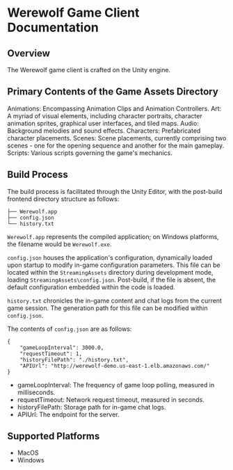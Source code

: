 # Werewolf Game Client Documentation

## Overview

The Werewolf game client is crafted on the Unity engine.

## Primary Contents of the Game Assets Directory

Animations: Encompassing Animation Clips and Animation Controllers.
Art: A myriad of visual elements, including character portraits, character animation sprites, graphical user interfaces, and tiled maps.
Audio: Background melodies and sound effects.
Characters: Prefabricated character placements.
Scenes: Scene placements, currently comprising two scenes - one for the opening sequence and another for the main gameplay.
Scripts: Various scripts governing the game's mechanics.

## Build Process

The build process is facilitated through the Unity Editor, with the post-build frontend directory structure as follows:

```
├── Werewolf.app
├── config.json
└── history.txt
```

`Werewolf.app` represents the compiled application; on Windows platforms, the filename would be `Werewolf.exe`.

`config.json` houses the application's configuration, dynamically loaded upon startup to modify in-game configuration parameters. This file can be located within the `StreamingAssets` directory during development mode, loading `StreamingAssets\config.json`. Post-build, if the file is absent, the default configuration embedded within the code is loaded.

`history.txt` chronicles the in-game content and chat logs from the current game session. The generation path for this file can be modified within `config.json`.

The contents of `config.json` are as follows:

```
{
    "gameLoopInterval": 3000.0,
    "requestTimeout": 1,
    "historyFilePath": "./history.txt",
    "APIUrl": "http://werewolf-demo.us-east-1.elb.amazonaws.com/"
}
```

* gameLoopInterval: The frequency of game loop polling, measured in milliseconds.
* requestTimeout: Network request timeout, measured in seconds.
* historyFilePath: Storage path for in-game chat logs.
* APIUrl: The endpoint for the server.

## Supported Platforms

* MacOS
* Windows